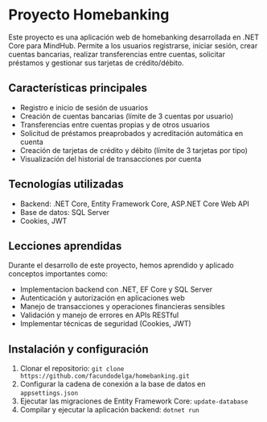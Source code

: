 # Proyecto Homebanking

Este proyecto es una aplicación web de homebanking desarrollada en .NET Core para MindHub. Permite a los usuarios registrarse, iniciar sesión, crear cuentas bancarias, realizar transferencias entre cuentas, solicitar préstamos y gestionar sus tarjetas de crédito/débito.

## Características principales

- Registro e inicio de sesión de usuarios
- Creación de cuentas bancarias (límite de 3 cuentas por usuario)
- Transferencias entre cuentas propias y de otros usuarios
- Solicitud de préstamos preaprobados y acreditación automática en cuenta
- Creación de tarjetas de crédito y débito (límite de 3 tarjetas por tipo)
- Visualización del historial de transacciones por cuenta

## Tecnologías utilizadas

- Backend: .NET Core, Entity Framework Core, ASP.NET Core Web API
- Base de datos: SQL Server
- Cookies, JWT

## Lecciones aprendidas

Durante el desarrollo de este proyecto, hemos aprendido y aplicado conceptos importantes como:

- Implementacion backend con .NET, EF Core y SQL Server
- Autenticación y autorización en aplicaciones web
- Manejo de transacciones y operaciones financieras sensibles
- Validación y manejo de errores en APIs RESTful
- Implementar técnicas de seguridad (Cookies, JWT)

## Instalación y configuración

1. Clonar el repositorio: `git clone https://github.com/facundodelga/homebanking.git`
2. Configurar la cadena de conexión a la base de datos en `appsettings.json`
3. Ejecutar las migraciones de Entity Framework Core: `update-database`
4. Compilar y ejecutar la aplicación backend: `dotnet run`
